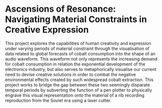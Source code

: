 # Ascensions of Resonance: Navigating Material Constraints in Creative Expression

This project explores the capabilities of human creativity and expression under varying periods of material constraint through
the visualisation of data related to global forecasts of cobalt consumption into the shape
of an audio waveform. This waveform not only represents the increasing demand for cobalt consumption
in relation the exponential development of the electronics industry, but also serves to metaphorically visualise 
our current need to devise creative solutions in order to combat the negative environmental effects created by
such widespread cobalt extraction. This project works to bridge the gap between these two seemingly disparate
temporal periods by subverting the function of a pen plotter to physically engrave this visual representation 
onto the material of a rib recording reproduction from the Soviet era using a laser cutter.

